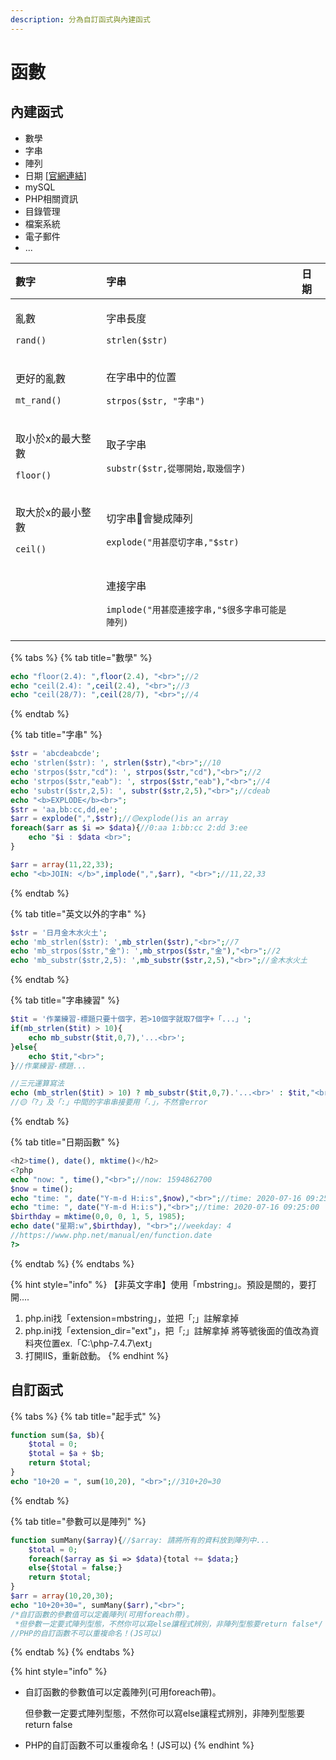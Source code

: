 ```yaml
---
description: 分為自訂函式與內建函式
---
```


# 函數

## 內建函式

* 數學
* 字串
* 陣列
* 日期 \[[官網連結](https://www.php.net/manual/en/function.date)\]
* mySQL
* PHP相關資訊
* 目錄管理
* 檔案系統
* 電子郵件
* ...

<table>
  <thead>
    <tr>
      <th style="text-align:left">&#x6578;&#x5B57;</th>
      <th style="text-align:left">&#x5B57;&#x4E32;</th>
      <th style="text-align:left">&#x65E5;&#x671F;</th>
    </tr>
  </thead>
  <tbody>
    <tr>
      <td style="text-align:left">
        <p>&#x4E82;&#x6578;</p>
        <p><code>rand()</code>
        </p>
      </td>
      <td style="text-align:left">
        <p>&#x5B57;&#x4E32;&#x9577;&#x5EA6;</p>
        <p><code>strlen($str)</code>
        </p>
      </td>
      <td style="text-align:left"></td>
    </tr>
    <tr>
      <td style="text-align:left">
        <p>&#x66F4;&#x597D;&#x7684;&#x4E82;&#x6578;</p>
        <p><code>mt_rand()</code>
        </p>
      </td>
      <td style="text-align:left">
        <p>&#x5728;&#x5B57;&#x4E32;&#x4E2D;&#x7684;&#x4F4D;&#x7F6E;</p>
        <p><code>strpos($str, &quot;&#x5B57;&#x4E32;&quot;)</code>
        </p>
      </td>
      <td style="text-align:left"></td>
    </tr>
    <tr>
      <td style="text-align:left">
        <p>&#x53D6;&#x5C0F;&#x65BC;x&#x7684;&#x6700;&#x5927;&#x6574;&#x6578;</p>
        <p><code>floor()</code>
        </p>
      </td>
      <td style="text-align:left">
        <p>&#x53D6;&#x5B50;&#x5B57;&#x4E32;</p>
        <p><code>substr($str,&#x5F9E;&#x54EA;&#x958B;&#x59CB;,&#x53D6;&#x5E7E;&#x500B;&#x5B57;)</code>
        </p>
      </td>
      <td style="text-align:left"></td>
    </tr>
    <tr>
      <td style="text-align:left">
        <p>&#x53D6;&#x5927;&#x65BC;x&#x7684;&#x6700;&#x5C0F;&#x6574;&#x6578;</p>
        <p><code>ceil()</code>
        </p>
      </td>
      <td style="text-align:left">
        <p>&#x5207;&#x5B57;&#x4E32;&#x1F538;&#x6703;&#x8B8A;&#x6210;&#x9663;&#x5217;</p>
        <p><code>explode(&quot;&#x7528;&#x751A;&#x9EBC;&#x5207;&#x5B57;&#x4E32;,&quot;$str)</code>
        </p>
      </td>
      <td style="text-align:left"></td>
    </tr>
    <tr>
      <td style="text-align:left"></td>
      <td style="text-align:left">
        <p>&#x9023;&#x63A5;&#x5B57;&#x4E32;</p>
        <p><code>implode(&quot;&#x7528;&#x751A;&#x9EBC;&#x9023;&#x63A5;&#x5B57;&#x4E32;,&quot;$&#x5F88;&#x591A;&#x5B57;&#x4E32;&#x53EF;&#x80FD;&#x662F;&#x9663;&#x5217;)</code>
        </p>
      </td>
      <td style="text-align:left"></td>
    </tr>
  </tbody>
</table>

{% tabs %}
{% tab title="數學" %}
```php
echo "floor(2.4): ",floor(2.4), "<br>";//2
echo "ceil(2.4): ",ceil(2.4), "<br>";//3
echo "ceil(28/7): ",ceil(28/7), "<br>";//4
```
{% endtab %}

{% tab title="字串" %}
```php
$str = 'abcdeabcde';
echo 'strlen($str): ', strlen($str),"<br>";//10
echo 'strpos($str,"cd"): ', strpos($str,"cd"),"<br>";//2
echo 'strpos($str,"eab"): ', strpos($str,"eab"),"<br>";//4
echo 'substr($str,2,5): ', substr($str,2,5),"<br>";//cdeab
echo "<b>EXPLODE</b><br>";
$str = 'aa,bb:cc,dd,ee';
$arr = explode(",",$str);//🟡explode()is an array
foreach($arr as $i => $data){//0:aa 1:bb:cc 2:dd 3:ee
	echo "$i : $data <br>";
}

$arr = array(11,22,33);
echo "<b>JOIN: </b>",implode(",",$arr), "<br>";//11,22,33
```
{% endtab %}

{% tab title="英文以外的字串" %}
```php
$str = '日月金木水火土';
echo 'mb_strlen($str): ',mb_strlen($str),"<br>";//7
echo 'mb_strpos($str,"金"): ',mb_strpos($str,"金"),"<br>";//2
echo 'mb_substr($str,2,5): ',mb_substr($str,2,5),"<br>";//金木水火土
```
{% endtab %}

{% tab title="字串練習" %}
```php
$tit = '作業練習-標題只要十個字，若>10個字就取7個字+「...」';
if(mb_strlen($tit) > 10){
	echo mb_substr($tit,0,7),'...<br>';
}else{
	echo $tit,"<br>";
}//作業練習-標題...

//三元運算寫法
echo (mb_strlen($tit) > 10) ? mb_substr($tit,0,7).'...<br>' : $tit,"<br>";
//🟡「?」及「:」中間的字串串接要用「.」，不然會error
```
{% endtab %}

{% tab title="日期函數" %}
```php
<h2>time(), date(), mktime()</h2>
<?php
echo "now: ", time(),"<br>";//now: 1594862700
$now = time();
echo "time: ", date("Y-m-d H:i:s",$now),"<br>";//time: 2020-07-16 09:25:00
echo "time: ", date("Y-m-d H:i:s"),"<br>";//time: 2020-07-16 09:25:00
$birthday = mktime(0,0, 0, 1, 5, 1985);
echo date("星期:w",$birthday), "<br>";//weekday: 4
//https://www.php.net/manual/en/function.date
?>
```
{% endtab %}
{% endtabs %}

{% hint style="info" %}
【非英文字串】使用「mbstring」。預設是關的，要打開....

1. php.ini找「extension=mbstring」，並把「;」註解拿掉
2. php.ini找「extension\_dir="ext"」，把「;」註解拿掉 將等號後面的值改為資料夾位置ex.「C:\php-7.4.7\ext」
3. 打開IIS，重新啟動。
{% endhint %}

## 自訂函式

{% tabs %}
{% tab title="起手式" %}
```php
function sum($a, $b){
	$total = 0;
	$total = $a + $b;
	return $total;
}
echo "10+20 = ", sum(10,20), "<br>";//310+20=30
```
{% endtab %}

{% tab title="參數可以是陣列" %}
```php
function sumMany($array){//$array: 請將所有的資料放到陣列中...
	$total = 0;
	foreach($array as $i => $data){total += $data;}
	else{$total = false;}
	return $total;
}
$arr = array(10,20,30);
echo "10+20+30=", sumMany($arr),"<br>";
/*自訂函數的參數值可以定義陣列(可用foreach帶)。
 *但參數一定要式陣列型態，不然你可以寫else讓程式辨別，非陣列型態要return false*/
//PHP的自訂函數不可以重複命名！(JS可以)
```
{% endtab %}
{% endtabs %}

{% hint style="info" %}
* 自訂函數的參數值可以定義陣列\(可用foreach帶\)。

  但參數一定要式陣列型態，不然你可以寫else讓程式辨別，非陣列型態要return false

* PHP的自訂函數不可以重複命名！\(JS可以\)
{% endhint %}

